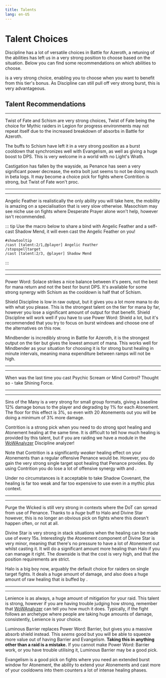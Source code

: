 ```yaml
---
title: Talents
lang: en-US
---
```


# Talent Choices

Discipline has a lot of versatile choices in Battle for Azeroth, a retuning of the abilities
has left us in a very strong position to choose based on the situation. Below you can find
some recommendations on which abilities to choose.

<Spell id=214621></Spell> is a very strong choice, enabling you to choose when you want to benefit from this tier's bonus. As Discipline can still pull off very strong burst, this is very advantageous.

## Talent Recommendations

<TalentRow :showPickIcon=true :tier=15 :spellNames="['Castigation', 'Twist of Fate', 'Schism']" :correctPicks="[0, 1, 1]"></TalentRow>

<hr />

<SkillSpan level="normal">

Twist of Fate and Schism are very strong choices, Twist of Fate being the choice for Mythic
raiders in Legion for progress environments may not repeat itself due to the increased breakdown
of absorbs in Battle for Azeroth.

The buffs to Schism have left it in a very strong position as a burst cooldown that synchronizes
well with Evangelism, as well as giving a huge boost to DPS. This is very welcome in a world with
no Light's Wrath.

Castigation has fallen by the wayside, as Penance has seen a very significant power decrease, the
extra bolt just seems to not be doing much in beta logs. It may become a choice pick for fights
where Contrition is strong, but Twist of Fate won't proc.

<hr />

</SkillSpan>

<TalentRow :showPickIcon=true :tier=30 :spellNames="['Angelic Feather', 'Body and Soul', 'Masochism']" :correctPicks="[1, 0, 0]" :reverse=true></TalentRow>

<hr />

<SkillSpan level="normal">

Angelic Feather is realistically the only ability you will take here, the mobility is amazing on a
specialisation that is very slow otherwise. Masochism may see niche use on fights where Desperate
Prayer alone won't help, however isn't recommended.

::: tip
Use the macro below to share a bind with Angelic Feather and a self-cast Shadow Mend, it will even
cast the Angelic Feather on you!

```
#showtooltip
/cast [talent:2/1,@player] Angelic Feather
/stopspelltarget
/cast [talent:2/3, @player] Shadow Mend
```

:::

<hr />

</SkillSpan>

<TalentRow :showPickIcon=true :tier=45 :spellNames="['Power Word: Solace', 'Shield Discipline', 'Mindbender']" :correctPicks="[1, 1, 1]"></TalentRow>

<hr />

<SkillSpan level="normal">

Power Word: Solace strikes a nice balance between it's peers, not the best for mana return and not
the best for burst DPS. It's available for some strong synergy with Schism as the cooldown is half that
of Schism.

Shield Discipline is low in raw output, but it gives you a lot more mana to do with what you please. This
is the strongest talent on the tier for mana by far, however you lose a significant amount of output for that
benefit. Shield Discipline will work well if you have to use Power Word: Shield a lot, but it's recommended
that you try to focus on burst windows and choose one of the alternatives on this row.

Mindbender is incredibly strong in Battle for Azeroth, it is the strongest output on the tier but gives
the lowest amount of mana. This works well for Mindbender as your situation for choosing it is for strong burst
healing in minute intervals, meaning mana expenditure between ramps will not be high.

<hr />

</SkillSpan>

<TalentRow :showPickIcon=true :tier=60 :spellName="['Psychic Voice', 'Shining Force', 'Dominant Mind']" :correctPicks="[0, 1, 0]" reverse=true></TalentRow>

<hr />

<SkillSpan level="normal">

When was the last time you cast Psychic Scream or Mind Control? Thought so - take Shining Force.

<hr />

</SkillSpan>

<TalentRow :showPickIcon=true :tier=75 :ids="['Sins of the Many', 'Contrition', 'Shadow Covenant']" :correctPicks="[1, 1, 0]"></TalentRow>

<hr />

<SkillSpan level="normal">

Sins of the Many is a very strong for small group formats, giving a baseline 12% damage
bonus to the player and degrading by 1% for each Atonement. The floor for this effect
is 3%, so even with 20 Atonements out you will be doing a minimum of 3% more damage.

Contrition is a strong pick when you need to do strong spot healing and Atonement healing
at the same time. It is difficult to tell how much healing is provided by this talent,
but if you are raiding we have a module in the [WoWAnalyzer](www.wowanalyzer.com) Discipline
analyzer!

Note that Contrition is a significantly _weaker_ healing effect on your Atonements than a
regular offensive Penance would be. However, you do gain the very strong single target spot
healing that Penance provides. By using Contrition you do lose a lot of offensive synergy with
<Spell spellName="Purge the Wicked"></Spell> and <Spell spellName="Schism"></Spell>.

Under no circumstances is it acceptable to take Shadow Covenant, the healing is far too weak
and far too expensive to use even in a mythic plus context.

<hr />

</SkillSpan>

<TalentRow :showPickIcon=true :tier=90 :spellNames="['Purge the Wicked', 'Divine Star', 'Halo']" :correctPicks="[1, 1, 1]" reverse=true></TalentRow>

<hr />

<SkillSpan level="normal">

Purge the Wicked is still very strong in contexts where the DoT can spread from use
of Penance. Thanks to a _huge_ buff to Halo and Divine Star however, this is no
longer an obvious pick on fights where this doesn't happen often, or not at all.

Divine Star is very strong in stack situations when the healing can be made use of every 15s.
Interestingly the Atonement component of Divine Star is very minor, meaning that there's no
pressure to have a lot of Atonement out whilst casting it. It will do a significant amount more
healing than Halo if you can manage it right. The downside is that the cost is
very high, and that the position requirements are strict.

Halo is a big boy now, arguably the default choice for raiders on single target fights.
It deals a huge amount of damage, and also does a huge amount of raw healing that _is_
buffed by <Spell spellName="Mastery: Grace"></Spell>.

<hr />

</SkillSpan>

<TalentRow :showPickIcon=true :tier=100 :spellNames="['Lenience', 'Luminous Barrier', 'Evangelism']" :correctPicks="[1, 1, 1]"></TalentRow>

<hr />

<SkillSpan level="normal">

Lenience is as always, a huge amount of mitigation for your raid. This talent is strong, however if you are
having trouble judging how strong, remember that [WoWAnalyzer](www.wowanalyzer.com) can tell you how much
it does. Typically, if the fight follows an archetype where people are taking huge amounts of damage, consistently,
Lenience is your choice.

Luminous Barrier replaces Power Word: Barrier, but gives you a massive absorb shield instead. This _seems_ good but
you will be able to squeeze more value out of having Barrier and Evangelism. **Taking this in anything other than a raid is a mistake.** If you cannot make Power Word: Barrier work, or you have trouble utilising it, Luminous Barrier
may be a good pick.

Evangelism is a good pick on fights where you need an extended burst window for Atonement, the ability to extend your Atonements and cast more of your cooldowns into them counters a lot of intense healing phases.

</SkillSpan>

<QuickRead></QuickRead>
